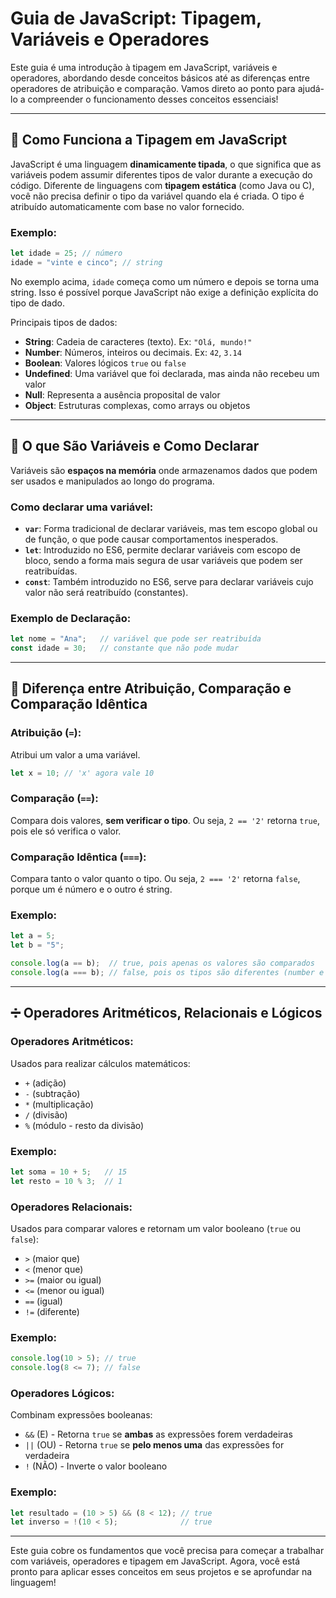 # Guia de JavaScript: Tipagem, Variáveis e Operadores

Este guia é uma introdução à tipagem em JavaScript, variáveis e operadores, abordando desde conceitos básicos até as diferenças entre operadores de atribuição e comparação. Vamos direto ao ponto para ajudá-lo a compreender o funcionamento desses conceitos essenciais!

---

## 📜 Como Funciona a Tipagem em JavaScript

JavaScript é uma linguagem **dinamicamente tipada**, o que significa que as variáveis podem assumir diferentes tipos de valor durante a execução do código. Diferente de linguagens com **tipagem estática** (como Java ou C), você não precisa definir o tipo da variável quando ela é criada. O tipo é atribuído automaticamente com base no valor fornecido.

### Exemplo:
```javascript
let idade = 25; // número
idade = "vinte e cinco"; // string
```

No exemplo acima, `idade` começa como um número e depois se torna uma string. Isso é possível porque JavaScript não exige a definição explícita do tipo de dado.

Principais tipos de dados:
- **String**: Cadeia de caracteres (texto). Ex: `"Olá, mundo!"`
- **Number**: Números, inteiros ou decimais. Ex: `42`, `3.14`
- **Boolean**: Valores lógicos `true` ou `false`
- **Undefined**: Uma variável que foi declarada, mas ainda não recebeu um valor
- **Null**: Representa a ausência proposital de valor
- **Object**: Estruturas complexas, como arrays ou objetos

---

## 📌 O que São Variáveis e Como Declarar

Variáveis são **espaços na memória** onde armazenamos dados que podem ser usados e manipulados ao longo do programa.

### Como declarar uma variável:
- **`var`**: Forma tradicional de declarar variáveis, mas tem escopo global ou de função, o que pode causar comportamentos inesperados.
- **`let`**: Introduzido no ES6, permite declarar variáveis com escopo de bloco, sendo a forma mais segura de usar variáveis que podem ser reatribuídas.
- **`const`**: Também introduzido no ES6, serve para declarar variáveis cujo valor não será reatribuído (constantes).

### Exemplo de Declaração:
```javascript
let nome = "Ana";   // variável que pode ser reatribuída
const idade = 30;   // constante que não pode mudar
```

---

## 🔄 Diferença entre Atribuição, Comparação e Comparação Idêntica

### **Atribuição (`=`)**:
Atribui um valor a uma variável.
```javascript
let x = 10; // 'x' agora vale 10
```

### **Comparação (`==`)**:
Compara dois valores, **sem verificar o tipo**. Ou seja, `2 == '2'` retorna `true`, pois ele só verifica o valor.

### **Comparação Idêntica (`===`)**:
Compara tanto o valor quanto o tipo. Ou seja, `2 === '2'` retorna `false`, porque um é número e o outro é string.

### Exemplo:
```javascript
let a = 5;
let b = "5";

console.log(a == b);  // true, pois apenas os valores são comparados
console.log(a === b); // false, pois os tipos são diferentes (number e string)
```

---

## ➗ Operadores Aritméticos, Relacionais e Lógicos

### **Operadores Aritméticos**:
Usados para realizar cálculos matemáticos:
- `+` (adição)
- `-` (subtração)
- `*` (multiplicação)
- `/` (divisão)
- `%` (módulo - resto da divisão)

### Exemplo:
```javascript
let soma = 10 + 5;   // 15
let resto = 10 % 3;  // 1
```

### **Operadores Relacionais**:
Usados para comparar valores e retornam um valor booleano (`true` ou `false`):
- `>` (maior que)
- `<` (menor que)
- `>=` (maior ou igual)
- `<=` (menor ou igual)
- `==` (igual)
- `!=` (diferente)

### Exemplo:
```javascript
console.log(10 > 5); // true
console.log(8 <= 7); // false
```

### **Operadores Lógicos**:
Combinam expressões booleanas:
- `&&` (E) - Retorna `true` se **ambas** as expressões forem verdadeiras
- `||` (OU) - Retorna `true` se **pelo menos uma** das expressões for verdadeira
- `!` (NÃO) - Inverte o valor booleano

### Exemplo:
```javascript
let resultado = (10 > 5) && (8 < 12); // true
let inverso = !(10 < 5);              // true
```

---

Este guia cobre os fundamentos que você precisa para começar a trabalhar com variáveis, operadores e tipagem em JavaScript. Agora, você está pronto para aplicar esses conceitos em seus projetos e se aprofundar na linguagem!

